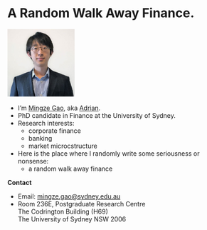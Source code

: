 # A Random Walk Away Finance.

<img src="/images/Adrian.jpg" alt="Mingze Gao" width="30%">

* I’m [Mingze Gao](https://mingze-gao.com), aka [Adrian](https://adrian-gao.com).
* PhD candidate in Finance at the University of Sydney. 
* Research interests:
    * corporate finance
    * banking
    * market microcstructure
* Here is the place where I randomly write some seriousness or nonsense: 
    * a random walk away finance


**Contact**

* Email: mingze.gao@sydney.edu.au
* Room 236E, Postgraduate Research Centre <br> The Codrington Building (H69)
  <br>The University of Sydney NSW 2006